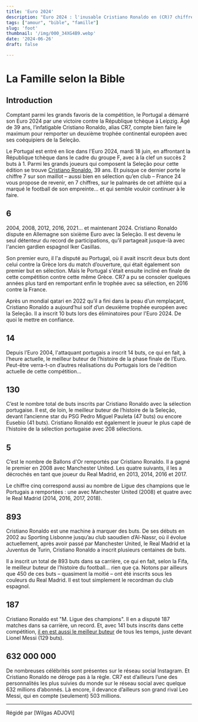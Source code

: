 ```yaml
---
title: 'Euro 2024'
description: "Euro 2024 : l'inusable Cristiano Ronaldo en (CR)7 chiffres"
tags: ["amour", "bible", "famille"]
slug: 'foot'
thumbnail: '/img/000_34XG4B9.webp'
date: '2024-06-26'
draft: false

---
```


# La Famille selon la Bible

## Introduction

Comptant parmi les grands favoris de la compétition, le Portugal a démarré son Euro 2024 par une victoire contre la République tchèque à Leipzig. Âgé de 39 ans, l’infatigable Cristiano Ronaldo, alias CR7, compte bien faire le maximum pour remporter un deuxième trophée continental européen avec ses coéquipiers de la Seleção.

Le Portugal est entré en lice dans l'Euro 2024, mardi 18 juin, en affrontant la République tchèque dans le cadre du groupe F, avec à la clef un succès 2 buts à 1. Parmi les grands joueurs qui composent la Seleção pour cette édition se trouve <a href="https://www.france24.com/fr/tag/cristiano-ronaldo/" class="lien">Cristiano Ronaldo</a>, 39 ans. Et puisque ce dernier porte le chiffre 7 sur son maillot – aussi bien en sélection qu’en club – France 24 vous propose de revenir, en 7 chiffres, sur le palmarès de cet athlète qui a marqué le football de son empreinte… et qui semble vouloir continuer à le faire.

## 6
2004, 2008, 2012, 2016, 2021… et maintenant 2024. Cristiano Ronaldo dispute en Allemagne son sixième Euro avec la Seleção. Il est devenu le seul détenteur du record de participations, qu’il partageait jusque-là avec l'ancien gardien espagnol Iker Casillas.

Son premier euro, il l'a disputé au Portugal, où il avait inscrit deux buts dont celui contre la Grèce lors du match d’ouverture, qui était également son premier but en sélection. Mais le Portugal s'était ensuite incliné en finale de cette compétition contre cette même Grèce. CR7 a pu se consoler quelques années plus tard en remportant enfin le trophée avec sa sélection, en 2016 contre la France.

Après un mondial qatari en 2022 qu’il a fini dans la peau d’un remplaçant, Cristiano Ronaldo a aujourd’hui soif d’un deuxième trophée européen avec la Seleção. Il a inscrit 10 buts lors des éliminatoires pour l'Euro 2024. De quoi le mettre en confiance.

## 14
Depuis l’Euro 2004, l'attaquant portugais a inscrit 14 buts, ce qui en fait, à l’heure actuelle, le meilleur buteur de l’histoire de la phase finale de l’Euro. Peut-être verra-t-on d’autres réalisations du Portugais lors de l'édition actuelle de cette compétition…

## 130
C’est le nombre total de buts inscrits par Cristiano Ronaldo avec la sélection portugaise. Il est, de loin, le meilleur buteur de l’histoire de la Seleção, devant l’ancienne star du PSG Pedro Miguel Pauleta (47 buts) ou encore Eusebio (41 buts). Cristiano Ronaldo est également le joueur le plus capé de l’histoire de la sélection portugaise avec 208 sélections.

## 5
C’est le nombre de Ballons d'Or remportés par Cristiano Ronaldo. Il a gagné le premier en 2008 avec Manchester United. Les quatre suivants, il les a décrochés en tant que joueur du Real Madrid, en 2013, 2014, 2016 et 2017.

Le chiffre cinq correspond aussi au nombre de Ligue des champions que le Portugais a remportées : une avec Manchester United (2008) et quatre avec le Real Madrid (2014, 2016, 2017, 2018).

## 893
Cristiano Ronaldo est une machine à marquer des buts. De ses débuts en 2002 au Sporting Lisbonne jusqu’au club saoudien d’Al-Nassr, où il évolue actuellement, après avoir passé par Manchester United, le Real Madrid et la Juventus de Turin, Cristiano Ronaldo a inscrit plusieurs centaines de buts.

Il a inscrit un total de 893 buts dans sa carrière, ce qui en fait, selon la Fifa, le meilleur buteur de l’histoire du football… rien que ça. Notons par ailleurs que 450 de ces buts – quasiment la moitié – ont été inscrits sous les couleurs du Real Madrid. Il est tout simplement le recordman du club espagnol.

## 187
Cristiano Ronaldo est "M. Ligue des champions". Il en a disputé 187 matches dans sa carrière, un record. Et, avec 141 buts inscrits dans cette compétition, <a href="https://www.uefa.com/uefachampionsleague/history/rankings/players/goals_scored/" class="lien">il en est aussi le meilleur buteur</a> de tous les temps, juste devant Lionel Messi (129 buts).

## 632 000 000
De nombreuses célébrités sont présentes sur le réseau social Instagram. Et Cristiano Ronaldo ne déroge pas à la règle. CR7 est d’ailleurs l’une des personnalités les plus suivies du monde sur le réseau social avec quelque 632 millions d’abonnés. Là encore, il devance d’ailleurs son grand rival Leo Messi, qui en compte (seulement) 503 millions.

---
Régidé par [Wilgas ADJOVI]